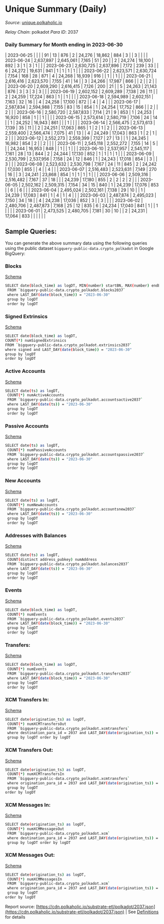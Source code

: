 # Unique Summary (Daily)

_Source_: [unique.polkaholic.io](https://unique.polkaholic.io)

*Relay Chain*: polkadot
*Para ID*: 2037



### Daily Summary for Month ending in 2023-06-30


| 2023-06-25 |  |  |  | 91 | 13 | 876 | 2 | 24,276 | 18,862 | 884  | 3  |   | 3 |  |  |
| 2023-06-24 | 2,637,897 | 2,645,061 | 7,165 | 51 | 20 |  | 2 | 24,274 | 18,100 | 892  | 3  | 1  | 3 | 1 |  |
| 2023-06-23 | 2,630,725 | 2,637,896 | 7,172 | 239 | 33 |  | 6 | 24,272 | 19,631 | 941  | 1  | 1  | 1 | 1 |  |
| 2023-06-22 | 2,623,571 | 2,630,724 | 7,154 | 168 | 28 | 871 | 4 | 24,268 | 18,939 | 916  |   | 1  |  | 1 |  |
| 2023-06-21 | 2,616,416 | 2,623,570 | 7,155 | 41 | 14 |  | 3 | 24,266 | 17,987 | 866  |   | 2  |  | 2 |  |
| 2023-06-20 | 2,609,290 | 2,616,415 | 7,126 | 200 | 21 |  | 5 | 24,263 | 21,143 | 876  | 3  | 3  | 3 | 3 |  |
| 2023-06-19 | 2,602,152 | 2,609,289 | 7,138 | 26 | 11 |  | 2 | 24,259 | 17,224 | 863  | 1  |   | 1 |  |  |
| 2023-06-18 | 2,594,989 | 2,602,151 | 7,163 | 32 | 16 |  | 4 | 24,258 | 17,100 | 872  |   | 4  |  | 4 |  |
| 2023-06-17 | 2,587,834 | 2,594,988 | 7,155 | 83 | 15 | 854 | 1 | 24,254 | 17,752 | 866  |   | 2  |  | 2 |  |
| 2023-06-16 | 2,580,720 | 2,587,833 | 7,114 | 21 | 9 | 853 | 1 | 24,253 | 16,920 | 858  | 1  |   | 1 |  |  |
| 2023-06-15 | 2,573,614 | 2,580,719 | 7,106 | 24 | 14 |  | 1 | 24,252 | 16,943 | 861  |   |   | 1 |  |  |
| 2023-06-14 | 2,566,475 | 2,573,613 | 7,139 | 35 | 11 |  | 2 | 24,251 | 17,063 | 865  | 1  | 2  | 1 | 2 |  |
| 2023-06-13 | 2,559,400 | 2,566,474 | 7,075 | 41 | 13 |  | 4 | 24,249 | 17,043 | 863  | 1  | 2  | 1 | 2 |  |
| 2023-06-12 | 2,552,273 | 2,559,399 | 7,127 | 27 | 13 |  | 1 | 24,245 | 16,982 | 854  | 2  |   | 2 |  |  |
| 2023-06-11 | 2,545,118 | 2,552,272 | 7,155 | 14 | 5 |  |  | 24,244 | 16,953 | 848  |   | 1  |  | 1 |  |
| 2023-06-10 | 2,537,957 | 2,545,117 | 7,161 | 28 | 13 | 844 | 2 | 24,244 | 17,130 | 852  | 1  | 1  | 1 | 1 |  |
| 2023-06-09 | 2,530,799 | 2,537,956 | 7,158 | 24 | 12 | 846 | 1 | 24,243 | 17,018 | 854  |   | 3  |  | 3 |  |
| 2023-06-08 | 2,523,632 | 2,530,798 | 7,167 | 24 | 11 | 845 | 2 | 24,242 | 17,030 | 855  |   | 4  |  | 4 |  |
| 2023-06-07 | 2,516,483 | 2,523,631 | 7,149 | 270 | 16 |  | 3 | 24,241 | 23,868 | 854  | 1  | 1  | 1 | 1 |  |
| 2023-06-06 | 2,509,316 | 2,516,482 | 7,167 | 37 | 18 |  |  | 24,239 | 17,180 | 855  | 2  | 2  | 2 | 2 |  |
| 2023-06-05 | 2,502,162 | 2,509,315 | 7,154 | 34 | 15 | 840 | 1 | 24,239 | 17,076 | 853  |   | 6  |  | 6 |  |
| 2023-06-04 | 2,495,024 | 2,502,161 | 7,138 | 29 | 10 |  | 1 | 24,239 | 17,083 | 841  | 1  | 4  | 1 | 4 |  |
| 2023-06-03 | 2,487,874 | 2,495,023 | 7,150 | 34 | 18 |  | 4 | 24,238 | 17,036 | 852  | 3  |   | 3 |  |  |
| 2023-06-02 | 2,480,706 | 2,487,873 | 7,168 | 25 | 12 | 835 | 6 | 24,234 | 17,040 | 841  | 1  |   | 1 |  |  |
| 2023-06-01 | 2,473,525 | 2,480,705 | 7,181 | 30 | 10 |  | 2 | 24,231 | 17,064 | 833  |   |   |  |  |  |

## Sample Queries:
You can generate the above summary data using the following queries using the public dataset `bigquery-public-data.crypto_polkadot` in Google BigQuery:


### Blocks 

[Schema](https://github.com/colorfulnotion/substrate-etl/blob/main/schema/blocks.json)

```bash
SELECT date(block_time) as logDT, MIN(number) startBN, MAX(number) endBN, COUNT(*) numBlocks 
 FROM `bigquery-public-data.crypto_polkadot.blocks2037`  
 where LAST_DAY(date(block_time)) = "2023-06-30" 
 group by logDT 
 order by logDT
```

### Signed Extrinsics 

[Schema](https://github.com/colorfulnotion/substrate-etl/blob/main/schema/extrinsics.json)

```bash
SELECT date(block_time) as logDT, 
COUNT(*) numSignedExtrinsics 
FROM `bigquery-public-data.crypto_polkadot.extrinsics2037`  
where signed and LAST_DAY(date(block_time)) = "2023-06-30" 
group by logDT 
order by logDT
```

### Active Accounts 

[Schema](https://github.com/colorfulnotion/substrate-etl/blob/main/schema/accountsactive.json)

```bash
SELECT date(ts) as logDT, 
 COUNT(*) numActiveAccounts 
 FROM `bigquery-public-data.crypto_polkadot.accountsactive2037` 
 where LAST_DAY(date(ts)) = "2023-06-30" 
 group by logDT 
 order by logDT
```

### Passive Accounts 

[Schema](https://github.com/colorfulnotion/substrate-etl/blob/main/schema/accountspassive.json)

```bash
SELECT date(ts) as logDT, 
 COUNT(*) numPassiveAccounts 
 FROM `bigquery-public-data.crypto_polkadot.accountspassive2037` 
 where LAST_DAY(date(ts)) = "2023-06-30" 
 group by logDT 
 order by logDT
```

### New Accounts 

[Schema](https://github.com/colorfulnotion/substrate-etl/blob/main/schema/accountsnew.json)

```bash
SELECT date(ts) as logDT, 
 COUNT(*) numNewAccounts 
 FROM `bigquery-public-data.crypto_polkadot.accountsnew2037` 
 where LAST_DAY(date(ts)) = "2023-06-30" 
 group by logDT
 order by logDT
```

### Addresses with Balances 

[Schema](https://github.com/colorfulnotion/substrate-etl/blob/main/schema/balances.json)

```bash
SELECT date(ts) as logDT,
 COUNT(distinct address_pubkey) numAddress 
 FROM `bigquery-public-data.crypto_polkadot.balances2037` 
 where LAST_DAY(date(ts)) = "2023-06-30" 
 group by logDT 
 order by logDT
```

### Events 

[Schema](https://github.com/colorfulnotion/substrate-etl/blob/main/schema/events.json)

```bash
SELECT date(block_time) as logDT, 
 COUNT(*) numEvents 
 FROM `bigquery-public-data.crypto_polkadot.events2037` 
 where LAST_DAY(date(block_time)) = "2023-06-30" 
 group by logDT 
 order by logDT
```

### Transfers:

[Schema](https://github.com/colorfulnotion/substrate-etl/blob/main/schema/transfers.json)

```bash
SELECT date(block_time) as logDT, 
 COUNT(*) numEvents 
 FROM `bigquery-public-data.crypto_polkadot.transfers2037` 
 where LAST_DAY(date(block_time)) = "2023-06-30" 
 group by logDT 
 order by logDT
```

### XCM Transfers In: 

[Schema](https://github.com/colorfulnotion/substrate-etl/blob/main/schema/xcmtransfers.json)

```bash
SELECT date(origination_ts) as logDT, 
 COUNT(*) numXCMTransfersOut 
 FROM `bigquery-public-data.crypto_polkadot.xcmtransfers` 
 where destination_para_id = 2037 and LAST_DAY(date(origination_ts)) = "2023-06-30" 
 group by logDT order by logDT
```

### XCM Transfers Out: 

[Schema](https://github.com/colorfulnotion/substrate-etl/blob/main/schema/xcmtransfers.json)

```bash
SELECT date(origination_ts) as logDT, 
 COUNT(*) numXCMTransfersIn 
 FROM `bigquery-public-data.crypto_polkadot.xcmtransfers` 
 where origination_para_id = 2037 and LAST_DAY(date(origination_ts)) = "2023-06-30" 
 group by logDT 
order by logDT
```

### XCM Messages In: 

[Schema](https://github.com/colorfulnotion/substrate-etl/blob/main/schema/xcm.json)

```bash
SELECT date(origination_ts) as logDT, 
 COUNT(*) numXCMMessagesOut 
 FROM `bigquery-public-data.crypto_polkadot.xcm` 
 where destination_para_id = 2037 and LAST_DAY(date(origination_ts)) = "2023-06-30" 
 group by logDT order by logDT
```

### XCM Messages Out: 

[Schema](https://github.com/colorfulnotion/substrate-etl/blob/main/schema/xcm.json)

```bash
SELECT date(origination_ts) as logDT, 
 COUNT(*) numXCMMessagesIn 
 FROM `bigquery-public-data.crypto_polkadot.xcm` 
 where origination_para_id = 2037 and LAST_DAY(date(origination_ts)) = "2023-06-30" 
 group by logDT 
order by logDT
```


Report source: [https://cdn.polkaholic.io/substrate-etl/polkadot/2037.json](https://cdn.polkaholic.io/substrate-etl/polkadot/2037.json) | See [Definitions](/DEFINITIONS.md) for details

